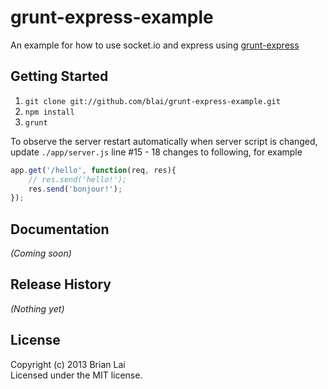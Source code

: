 # grunt-express-example

An example for how to use socket.io and express using [grunt-express](https://github.com/blai/grunt-express)

## Getting Started

1. `git clone git://github.com/blai/grunt-express-example.git`
2. `npm install`
3. `grunt`

To observe the server restart automatically when server script is changed, update `./app/server.js` line #15 - 18 changes to following, for example

```javascript
app.get('/hello', function(req, res){
    // res.send('hello!');
    res.send('bonjour!');
});
```

## Documentation
_(Coming soon)_

## Release History
_(Nothing yet)_

## License
Copyright (c) 2013 Brian Lai  
Licensed under the MIT license.
